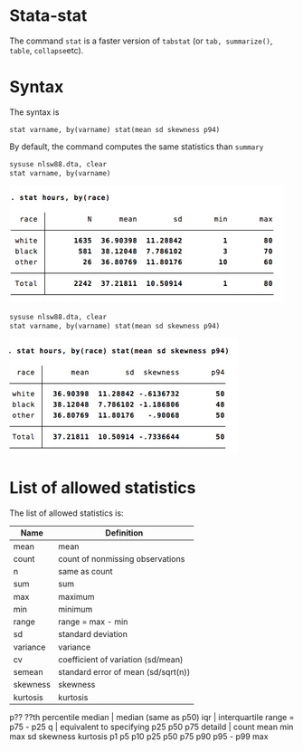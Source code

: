 # Stata-stat

The command `stat` is a faster version of `tabstat` (or `tab, summarize()`, `table`, `collapse`etc).

# Syntax 
The syntax is

```
stat varname, by(varname) stat(mean sd skewness p94)
```

By default, the command computes the same statistics than `summary`

```
sysuse nlsw88.dta, clear
stat varname, by(varname) 
```
![](img/sum.jpg)

```
sysuse nlsw88.dta, clear
stat varname, by(varname) stat(mean sd skewness p94)
```
![](img/sum2.jpg)


# List of allowed statistics

The list of allowed statistics is:

Name | Definition
---|---
mean          | mean
count         | count of nonmissing observations
n             | same as count
sum           | sum
max           | maximum
min           | minimum
range         | range = max - min
sd            | standard deviation
variance      | variance
cv            | coefficient of variation (sd/mean)
semean        | standard error of mean (sd/sqrt(n))
skewness      | skewness
kurtosis      | kurtosis
p??				??th percentile
median        | median (same as p50)
iqr           | interquartile range = p75 - p25
q             | equivalent to specifying p25 p50 p75
detaild			| count mean min max sd skewness kurtosis p1 p5 p10 p25 p50 p75 p90 p95 - p99 max

